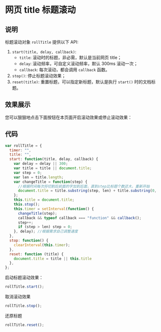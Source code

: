 # 网页 title 标题滚动

## 说明

标题滚动对象 `rollTitle` 提供以下 API:

1. `start(title, delay, callback)`:
    + `title`: 滚动时的标题，非必需，默认是当前网页 title；
    + `delay`: 滚动频率，可自定义滚动频率，默认 300ms 滚动一次；
    + `callback`: 每次滚动，都会调用 `callback` 函数。
1. `stop()`: 停止标题滚动效果；
1. `reset(title)`: 重置标题，可以指定新标题，默认是执行 `start()` 时的文档标题。

## 效果展示

您可以狠狠地点击下面按钮在本页面开启滚动效果或停止滚动效果：

<rollTitle />
<Alert />

## 代码

```js
var rollTitle = {
  timer: "",
  title: "",
  start: function(title, delay, callback) {
    var delay = delay || 300;
    var title = title || document.title;
    var step = 0;
    var len = title.length;
    var changeTitle = function(step) {
      //根据时间每次将切割后前面的字加到后面，直到step比标题个数还大，重新开始
      document.title = title.substring(step, len) + title.substring(0, step);
    };
    this.title = document.title;
    this.stop();
    this.timer = setInterval(function() {
      changeTitle(step);
      callback && typeof callback === "function" && callback();
      step++;
      if (step > len) step = 0;
    }, delay); //根据需求自己调整速度
  },
  stop: function() {
    clearInterval(this.timer);
  },
  reset: function (title) {
    document.title = title || this.title
  },
};
```

启动标题滚动效果：

```js
rollTitle.start();
```

取消滚动效果

```js
rollTitle.stop();
```

还原标题

```js
rollTitle.reset();
```